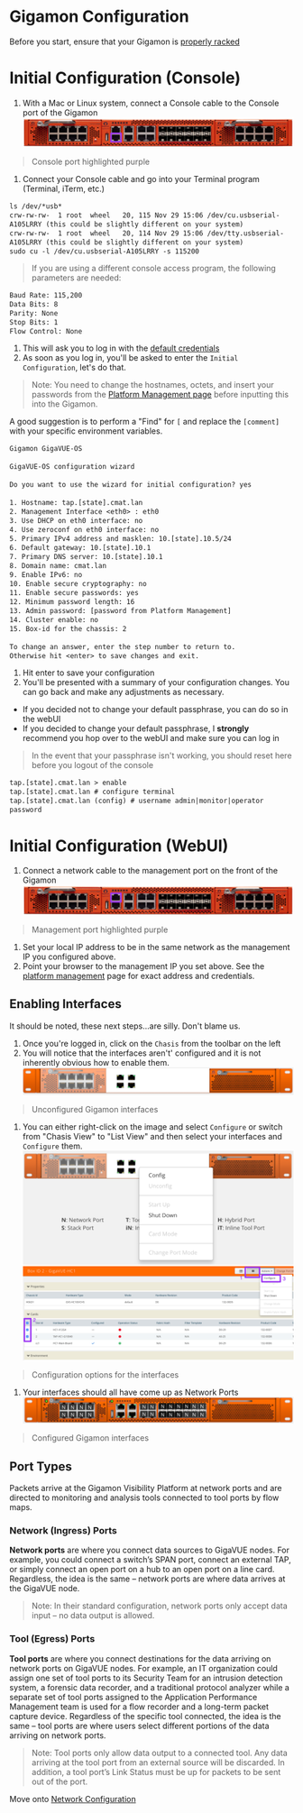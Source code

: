 # Gigamon Configuration

Before you start, ensure that your Gigamon is [properly racked](../hardware-assembly.md)

# Initial Configuration (Console)
1. With a Mac or Linux system, connect a Console cable to the Console port of the Gigamon  
![](../../images/gigamon-console.png)  
> Console port highlighted purple

1. Connect your Console cable and go into your Terminal program (Terminal, iTerm, etc.)
```
ls /dev/*usb*
crw-rw-rw-  1 root  wheel   20, 115 Nov 29 15:06 /dev/cu.usbserial-A105LRRY (this could be slightly different on your system)
crw-rw-rw-  1 root  wheel   20, 114 Nov 29 15:06 /dev/tty.usbserial-A105LRRY (this could be slightly different on your system)
sudo cu -l /dev/cu.usbserial-A105LRRY -s 115200
```
> If you are using a different console access program, the following parameters are needed:

```
Baud Rate: 115,200
Data Bits: 8
Parity: None
Stop Bits: 1
Flow Control: None
```
1. This will ask you to log in with the [default credentials](../credentials.md)
1. As soon as you log in, you'll be asked to enter the `Initial Configuration`, let's do that.

> Note: You need to change the hostnames, octets, and insert your passwords from the [Platform Management page](../platform-management.md) before inputting this into the Gigamon.

A good suggestion is to perform a "Find" for `[` and replace the `[comment]` with your specific environment variables.

```
Gigamon GigaVUE-OS

GigaVUE-OS configuration wizard

Do you want to use the wizard for initial configuration? yes

1. Hostname: tap.[state].cmat.lan
2. Management Interface <eth0> : eth0
3. Use DHCP on eth0 interface: no
4. Use zeroconf on eth0 interface: no
5. Primary IPv4 address and masklen: 10.[state].10.5/24
6. Default gateway: 10.[state].10.1
7. Primary DNS server: 10.[state].10.1
8. Domain name: cmat.lan
9. Enable IPv6: no
10. Enable secure cryptography: no
11. Enable secure passwords: yes
12. Minimum password length: 16
13. Admin password: [password from Platform Management]
14. Cluster enable: no
15. Box-id for the chassis: 2

To change an answer, enter the step number to return to.
Otherwise hit <enter> to save changes and exit.
```
1. Hit enter to save your configuration
1. You'll be presented with a summary of your configuration changes. You can go back and make any adjustments as necessary.  
 - If you decided not to change your default passphrase, you can do so in the webUI  
 - If you decided to change your default passphrase, I **strongly** recommend you hop over to the webUI and make sure you can log in  
> In the event that your passphrase isn't working, you should reset here before you logout of the console

```
tap.[state].cmat.lan > enable
tap.[state].cmat.lan # configure terminal
tap.[state].cmat.lan (config) # username admin|monitor|operator password
```

# Initial Configuration (WebUI)
1. Connect a network cable to the management port on the front of the Gigamon
![](../../images/gigamon-management.png)
> Management port highlighted purple  

1. Set your local IP address to be in the same network as the management IP you configured above.
1. Point your browser to the management IP you set above. See the [platform management](../platform-management.md) page for exact address and credentials.

## Enabling Interfaces
It should be noted, these next steps...are silly. Don't blame us.

1. Once you're logged in, click on the `Chasis` from the toolbar on the left
1. You will notice that the interfaces aren't' configured and it is not inherently obvious how to enable them.
![](../../images/gigamon-unconfigured.png)  
> Unconfigured Gigamon interfaces

1. You can either right-click on the image and select `Configure` or switch from "Chasis View" to "List View" and then select your interfaces and `Configure` them.
![](../../images/gigamon-rightclick-configure.png)  
![](../../images/gigamon-menu-configure.png)  
> Configuration options for the interfaces

1. Your interfaces should all have come up as Network Ports
![](../../images/gigamon-configured.png)
> Configured Gigamon interfaces

## Port Types
Packets arrive at the Gigamon Visibility Platform at network ports and are directed to monitoring and analysis tools connected to tool ports by flow maps.

### Network (Ingress) Ports
**Network ports** are where you connect data sources to GigaVUE nodes. For example, you could connect a switch’s SPAN port, connect an external TAP, or simply connect an open port on a hub to an open port on a line card. Regardless, the idea is the same – network ports are where data arrives at the GigaVUE node.

> Note:	In their standard configuration, network ports only accept data input – no data output is allowed.

### Tool (Egress) Ports
**Tool ports** are where you connect destinations for the data arriving on network ports on GigaVUE nodes. For example, an IT organization could assign one set of tool ports to its Security Team for an intrusion detection system, a forensic data recorder, and a traditional protocol analyzer while a separate set of tool ports assigned to the Application Performance Management team is used for a flow recorder and a long-term packet capture device. Regardless of the specific tool connected, the idea is the same – tool ports are where users select different portions of the data arriving on network ports.

> Note:	Tool ports only allow data output to a connected tool. Any data arriving at the tool port from an external source will be discarded. In addition, a tool port’s Link Status must be up for packets to be sent out of the port.

Move onto [Network Configuration](../network/README.md)
